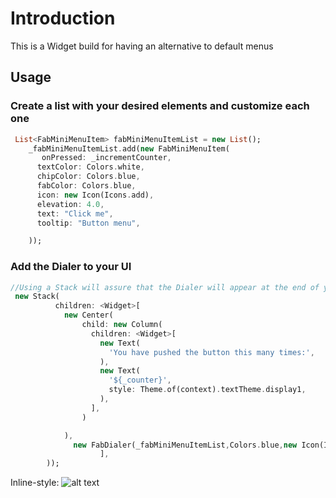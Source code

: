 
# Introduction

This is a Widget build for having an alternative to default menus

## Usage
### Create a list with your desired elements and customize each one
```dart
 List<FabMiniMenuItem> fabMiniMenuItemList = new List();
    _fabMiniMenuItemList.add(new FabMiniMenuItem(
       onPressed: _incrementCounter,
      textColor: Colors.white,
      chipColor: Colors.blue,
      fabColor: Colors.blue,
      icon: new Icon(Icons.add),
      elevation: 4.0,
      text: "Click me",
      tooltip: "Button menu",

    ));
```

### Add the Dialer to your UI
```dart
//Using a Stack will assure that the Dialer will appear at the end of your layout
 new Stack(
          children: <Widget>[
            new Center(
                child: new Column(
                  children: <Widget>[
                    new Text(
                      'You have pushed the button this many times:',
                    ),
                    new Text(
                      '${_counter}',
                      style: Theme.of(context).textTheme.display1,
                    ),
                  ],
                )

            ),
              new FabDialer(_fabMiniMenuItemList,Colors.blue,new Icon(Icons.add)),
                    ],
        ));
```

Inline-style: 
![alt text](https://github.com/Leondev7/flutter_fab_dialer/blob/master/src/demo.gif )

